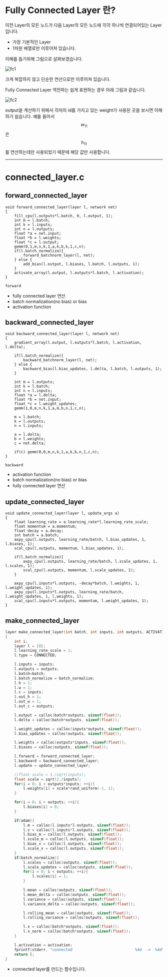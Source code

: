 
# Fully Connected Layer 란?

이전 Layer의 모든 노드가 다음 Layer의 모든 노드에 각각 하나씩 연결되어있는 Layer 입니다.

- 가장 기본적인 Layer
- 1차원 배열로만 이루어져 있습니다.

이해를 돕기위해 그림으로 살펴보겠습니다.



![fc1](/figure/fc1.PNG)



크게 복잡하지 않고 단순한 연산으로만 이루어져 있습니다.

Fully Connected Layer 역전파는 쉽게 표현하는 경우 아래 그림과 같습니다.



![fc2](/figure/fc2.PNG)



output을 계산하기 위해서 각자의 id를 가지고 있는 weight가 사용된 곳을 보시면 이해하기 쉽습니다.
예를 들어서 $$w_{11}$$은 $$h_{11}$$를 연산하는데만 사용되었기 때문에 해당 값만 사용합니다.

---

# connected_layer.c

## forward_connected_layer

```
void forward_connected_layer(layer l, network net)
{
    fill_cpu(l.outputs*l.batch, 0, l.output, 1);
    int m = l.batch;
    int k = l.inputs;
    int n = l.outputs;
    float *a = net.input;
    float *b = l.weights;
    float *c = l.output;
    gemm(0,1,m,n,k,1,a,k,b,k,1,c,n);
    if(l.batch_normalize){
        forward_batchnorm_layer(l, net);
    } else {
        add_bias(l.output, l.biases, l.batch, l.outputs, 1);
    }
    activate_array(l.output, l.outputs*l.batch, l.activation);
}
```

`forward`

- fully connected layer 연산
- batch normalization(no bias) or bias
- activation function

## backward_connected_layer

```
void backward_connected_layer(layer l, network net)
{
    gradient_array(l.output, l.outputs*l.batch, l.activation, l.delta);

    if(l.batch_normalize){
        backward_batchnorm_layer(l, net);
    } else {
        backward_bias(l.bias_updates, l.delta, l.batch, l.outputs, 1);
    }

    int m = l.outputs;
    int k = l.batch;
    int n = l.inputs;
    float *a = l.delta;
    float *b = net.input;
    float *c = l.weight_updates;
    gemm(1,0,m,n,k,1,a,m,b,n,1,c,n);

    m = l.batch;
    k = l.outputs;
    n = l.inputs;

    a = l.delta;
    b = l.weights;
    c = net.delta;

    if(c) gemm(0,0,m,n,k,1,a,k,b,n,1,c,n);
}
```

`backward`

- activation function
- batch normalization(no bias) or bias
- fully connected layer 연산

## update_connected_layer

```
void update_connected_layer(layer l, update_args a)
{
    float learning_rate = a.learning_rate*l.learning_rate_scale;
    float momentum = a.momentum;
    float decay = a.decay;
    int batch = a.batch;
    axpy_cpu(l.outputs, learning_rate/batch, l.bias_updates, 1, l.biases, 1);
    scal_cpu(l.outputs, momentum, l.bias_updates, 1);

    if(l.batch_normalize){
        axpy_cpu(l.outputs, learning_rate/batch, l.scale_updates, 1, l.scales, 1);
        scal_cpu(l.outputs, momentum, l.scale_updates, 1);
    }

    axpy_cpu(l.inputs*l.outputs, -decay*batch, l.weights, 1, l.weight_updates, 1);
    axpy_cpu(l.inputs*l.outputs, learning_rate/batch, l.weight_updates, 1, l.weights, 1);
    scal_cpu(l.inputs*l.outputs, momentum, l.weight_updates, 1);
}
```

## make_connected_layer

```c
layer make_connected_layer(int batch, int inputs, int outputs, ACTIVATION activation, int batch_normalize, int adam)
{
    int i;
    layer l = {0};
    l.learning_rate_scale = 1;
    l.type = CONNECTED;

    l.inputs = inputs;
    l.outputs = outputs;
    l.batch=batch;
    l.batch_normalize = batch_normalize;
    l.h = 1;
    l.w = 1;
    l.c = inputs;
    l.out_h = 1;
    l.out_w = 1;
    l.out_c = outputs;

    l.output = calloc(batch*outputs, sizeof(float));
    l.delta = calloc(batch*outputs, sizeof(float));

    l.weight_updates = calloc(inputs*outputs, sizeof(float));
    l.bias_updates = calloc(outputs, sizeof(float));

    l.weights = calloc(outputs*inputs, sizeof(float));
    l.biases = calloc(outputs, sizeof(float));

    l.forward = forward_connected_layer;
    l.backward = backward_connected_layer;
    l.update = update_connected_layer;

    //float scale = 1./sqrt(inputs);
    float scale = sqrt(2./inputs);
    for(i = 0; i < outputs*inputs; ++i){
        l.weights[i] = scale*rand_uniform(-1, 1);
    }

    for(i = 0; i < outputs; ++i){
        l.biases[i] = 0;
    }

    if(adam){
        l.m = calloc(l.inputs*l.outputs, sizeof(float));
        l.v = calloc(l.inputs*l.outputs, sizeof(float));
        l.bias_m = calloc(l.outputs, sizeof(float));
        l.scale_m = calloc(l.outputs, sizeof(float));
        l.bias_v = calloc(l.outputs, sizeof(float));
        l.scale_v = calloc(l.outputs, sizeof(float));
    }
    if(batch_normalize){
        l.scales = calloc(outputs, sizeof(float));
        l.scale_updates = calloc(outputs, sizeof(float));
        for(i = 0; i < outputs; ++i){
            l.scales[i] = 1;
        }

        l.mean = calloc(outputs, sizeof(float));
        l.mean_delta = calloc(outputs, sizeof(float));
        l.variance = calloc(outputs, sizeof(float));
        l.variance_delta = calloc(outputs, sizeof(float));

        l.rolling_mean = calloc(outputs, sizeof(float));
        l.rolling_variance = calloc(outputs, sizeof(float));

        l.x = calloc(batch*outputs, sizeof(float));
        l.x_norm = calloc(batch*outputs, sizeof(float));
    }

    l.activation = activation;
    fprintf(stderr, "connected                            %4d  ->  %4d\n", inputs, outputs);
    return l;
}
```

- connected layer를 만드는 함수입니다.
